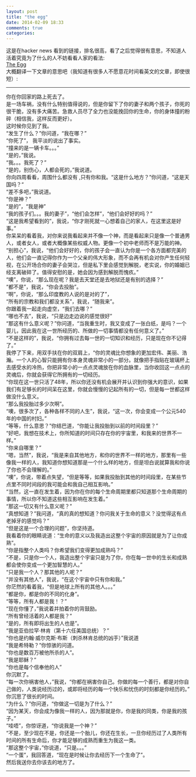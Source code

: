 ```yaml
---  
layout: post  
title: "the egg"  
date: 2014-02-09 18:33  
comments: true  
categories:   
---  
```

 这是在hacker news 看到的链接，排名很高，看了之后觉得很有意思，不知道人活着究竟为了什么的人不妨看看人家的看法:  
[The Egg](http://www.galactanet.com/oneoff/theegg.html)  
大概翻译一下文章的意思吧（我知道有很多人不愿意花时间看英文的文章，即使很短）:  
***********************************************  
你在你回家的路上死去了。  
是一场车祸，没有什么特别值得说的，但是你留下了你的妻子和两个孩子，你死的很干脆，没有多大痛苦。急救人员尽了全力也没能挽回你的生命，你的身体撞的粉碎（相信我，这样反而更好）。     
这时候你见到了我。    
“发生了什么？”你问道，“我在哪？”    
“你死了”， 我平淡的说出了事实。    
“撞来的是一辆卡车。。。”    
“是的，”我说。    
“我。。。我死了？”    
“是的，别伤心，人都会死的，”我说道。    
你向四周看看，周围什么都没有 ,只有你和我。“这是什么地方？”你问道，“这是天国吗？“    
“差不多吧，”我说道。    
“你是神？”    
“是的”，“我是神”    
“我的孩子们。。。我的妻子”，“他们会怎样”，“他们会好好的吗？”    
“这是我希望看到的”，我说，“你才刚死就一心想着自己的家人，在这里这是好事。”    
你呆呆的看着我，对你来说我看起来并不像一个神，而是看起来只是像一个普通男人，或者女人，或者大概像某些权威人物。更像一个初中老师而不是万能的神。  
“别担心”，我说，“他们会好好的，你的孩子会一直认为你是一个各方面都完美的人，他们会一直记得你作为一个父亲的伟大形象，而不会再有机会对你产生任何轻视，在公开场合你的妻子会哭泣，但是私下里会感觉到解脱，老实说，你的婚姻已经支离破碎了。值得安慰的是，她会因为感到解脱而愧疚。”  
“噢”，你说，“那么现在呢？我是去天堂还是去地狱还是有别的选择？”  
“都不是”，我说，“你会去投胎”。  
“啊”，你说，“那么印度教的人说的是对的了”，  
“所有的宗教和我们都没关系”，我说，“随我来”。  
你跟着我一起走向虚空，“我们去哪？”  
“哪也不去”，我说，“只是边走边说的感觉很好”  
“那这有什么意义呢？”你问道，“当我重生时，我又变成了一张白纸，是吗？一个婴儿，因此我在这一世所经历的、所做的一切事情都没有任何意义了。”  
“不是这样的”，我说，“你拥有过去每一世的一切知识和经历，只是现在你不记得了。”  
我停了下来，用双手扶在你的双肩上，“你的灵魂比你想象的更加宏伟、美丽、浩瀚。一个人的心智只能拥有你本身灵魂非常小的一部分。就像把手指贴在玻璃杯上去感受水的冷热，你把非常小的一点点灵魂放在你的血脉里，当你收回这一点点的灵魂后，你就会获得它所拥有的一切经历。  
“你现在这一世只活了48年，所以你还没有机会展开并认识到你强大的意识，如果我们有足够长的时间呆在这里，你就会慢慢的记起所有的一切，但是每一世都这样做没什么意义。  
“那么我投胎过多少次啊”。  
“噢，很多次了，各种各样不同的人生”，我说，“这一次，你会变成一个公元540年的中国的村妇。”  
“等等，什么意思？”你结巴道，“你能让我投胎到以前的时间段里？”  
“好吧，我想在技术上，你所知道的时间只存在你的宇宙里，和我来的世界不一样。”  
“你来自哪里？”  
“嗯，当然”，我说，“我是来自其他地方，和你的世界不一样的地方，那里有一些像我一样的人，我知道你想知道那是一个什么样的地方，但是坦白说就算我和你说了你也不会理解的。”  
“噢”，你说，带着点失望，“但是等等，如果我投胎到其他的时间段里，在某些节点里不同时间段的我可能会和我自己相互影响。”  
“当然，这一直在发生着，因为你在你的每个生命周期里都只知道那个生命周期的事情，所以你不知道这些相互影响在发生着。”  
“那这一切又有什么意义呢？”  
“真想知道？”我问道，“真的真的想知道？你问我关于生命的意义？没觉得这有点老掉牙的感觉吗？”  
“但是这是一个合理的问题”，你坚持道。  
我看着你的眼睛说道：“生命的意义以及我造出这整个宇宙的原因就是为了让你成熟”。  
“你是指整个人类吗？你希望我们变得更加成熟吗？”  
“不是，只是你一个人，我造出整个宇宙只是为了你，你在每一世中的生长和成熟都会使你变成一个更加智慧的人。”  
“只是我一个人？那其他的人呢？”  
“并没有其他人”，我说，“在这个宇宙中只有你和我。”  
你茫然的看着我，“但是地球上所有的其他人。。。”  
“都是你，都是你的不同的化身”。  
“等等，所有人都是我！？”  
“现在你懂了，”我说着并拍着你的背鼓励。  
“所有曾经活着的人都是我？”  
“是的，所有即将出生的人也是”。  
“我是亚伯拉罕·林肯（第十六任美国总统）？”  
“你也是约翰·威尔克斯·布斯（刺杀林肯总统的凶手）”我说道  
“我是希特勒？”你惊骇的问道。  
“你也是数百万被他所杀的人”。  
“我是耶稣？”  
“你也是每个信奉他的人”  
你沉默了。  
“每一次你祸害他人，”我说，“你都在祸害你自己。你做的每一个善行，都是对你自己做的，人类说经历过的，或即将经历的每一个快乐和忧伤的时刻都是你经历的。”  
你沉思了很长的时间。  
“为什么？”你问道，“你做这一切是为了什么？”  
“因为某天，你会成为像我一样的人，因为那就是你，你是我的同类，你是我的孩子。”  
“哇唔”，你惊讶道，“你说我是一个神？”  
“不是，至少现在不是，你还是一个胎儿，你还在生长，一旦你经历过了人类所有时间的所有生命后，你才能足够的成熟而重生为我这一类。  
“那这整个宇宙，”你说道，“只是。。。”  
“一个蛋”，我回答道，“现在是时候让你去经历下一个生命了”。  
然后我送你去你该去的地方了。  
*********************************************************  
